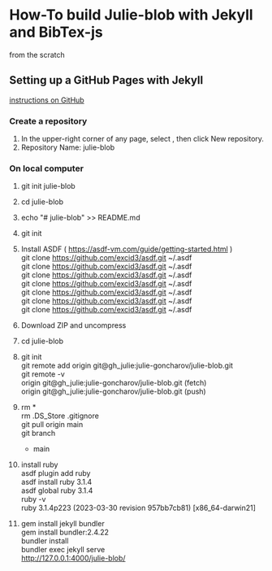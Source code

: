 # How-To build Julie-blob with Jekyll and BibTex-js		
from the scratch

## Setting up a GitHub Pages with Jekyll

[instructions on GitHub](https://docs.github.com/en/pages/setting-up-a-github-pages-site-with-jekyll)

### Create a repository

1. In the upper-right corner of any page, select , then click New repository.
2. Repository Name: julie-blob

### On local computer

1. git init julie-blob
2. cd julie-blob
3. echo "# julie-blob" >> README.md
4. git init



1. Install ASDF ( https://asdf-vm.com/guide/getting-started.html )		
git clone https://github.com/excid3/asdf.git ~/.asdf		
git clone https://github.com/excid3/asdf.git ~/.asdf		
git clone https://github.com/excid3/asdf.git ~/.asdf		
git clone https://github.com/excid3/asdf.git ~/.asdf		
git clone https://github.com/excid3/asdf.git ~/.asdf		
git clone https://github.com/excid3/asdf.git ~/.asdf		
git clone https://github.com/excid3/asdf.git ~/.asdf		
2. Download ZIP and uncompress		
3. cd julie-blob		
4. git init		
git remote add origin git@gh_julie:julie-goncharov/julie-blob.git		
git remote -v		
	origin git@gh_julie:julie-goncharov/julie-blob.git (fetch)	
	origin git@gh_julie:julie-goncharov/julie-blob.git (push)	
5. rm *		
rm .DS_Store .gitignore		
git pull origin main		
git branch		
	* main	
6. install ruby		
asdf plugin add ruby		
asdf install ruby 3.1.4		
asdf global ruby 3.1.4		
ruby -v		
	ruby 3.1.4p223 (2023-03-30 revision 957bb7cb81) [x86_64-darwin21]	
7. gem install jekyll bundler		
gem install bundler:2.4.22		
bundler install		
bundler exec jekyll serve		
http://127.0.0.1:4000/julie-blob/		
